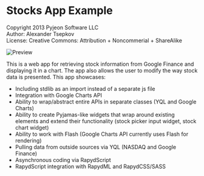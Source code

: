 Stocks App Example
==================

Copyright 2013 Pyjeon Software LLC  
Author:	Alexander Tsepkov  
License: Creative Commons: Attribution + Noncommerial + ShareAlike  

![Preview](https://bitbucket.org/pyjeon/rapydscript/raw/default/examples/stocks/preview.png 'Preview Screenshot')

This is a web app for retrieving stock information from Google Finance and displaying it in a chart. The app also allows the user to modify the way stock data is presented. This app showcases:

- Including stdlib as an import instead of a separate js file
- Integration with Google Charts API
- Ability to wrap/abstract entire APIs in separate classes (YQL and Google Charts)
- Ability to create Pyjamas-like widgets that wrap around existing elements and extend their functionality (stock picker input widget, stock chart widget)
- Ability to work with Flash (Google Charts API currently uses Flash for rendering)
- Pulling data from outside sources via YQL (NASDAQ and Google Finance)
- Asynchronous coding via RapydScript
- RapydScript integration with RapydML and RapydCSS/SASS
